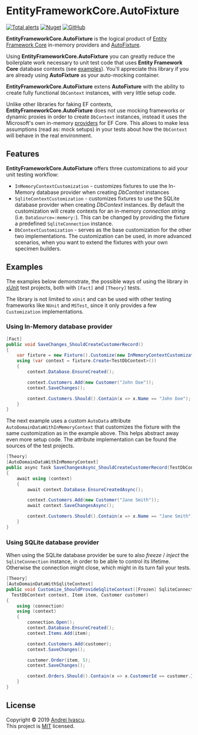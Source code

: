 # EntityFrameworkCore.AutoFixture

[![Total alerts](https://img.shields.io/lgtm/alerts/g/aivascu/EntityFrameworkCore.AutoFixture.svg?logo=lgtm&logoWidth=18)](https://lgtm.com/projects/g/aivascu/EntityFrameworkCore.AutoFixture/alerts/)
[![Nuget](https://img.shields.io/nuget/v/EntityFrameworkCore.AutoFixture?logo=nuget)](https://www.nuget.org/packages/EntityFrameworkCore.AutoFixture/)
[![GitHub](https://img.shields.io/github/license/aivascu/EntityFrameworkCore.AutoFixture?logo=MIT)](https://licenses.nuget.org/MIT)

**EntityFrameworkCore.AutoFixture** is the logical product of [Entity Framework Core](https://docs.microsoft.com/en-us/ef/core/) in-memory providers and [AutoFixture](https://github.com/AutoFixture/AutoFixture).

Using **EntityFrameworkCore.AutoFixture** you can greatly reduce the boilerplate work necessary to unit test code that uses **Entity Framework Core** database contexts (see [examples](#examples)). You'll appreciate this library if you are already using **AutoFixture** as your auto-mocking container.

**EntityFrameworkCore.AutoFixture** extens **AutoFixture** with the ability to create fully functional `DbContext` instances, with very little setup code.

Unlike other libraries for faking EF contexts, **EntityFrameworkCore.AutoFixture** does not use mocking frameworks or dynamic proxies in order to create `DbContext` instances, instead it uses the Microsoft's own in-memory [providers](https://docs.microsoft.com/en-us/ef/core/miscellaneous/testing/) for EF Core. This allows to make less assumptions (read as: mock setups) in your tests about how the `DbContext` will behave in the real environment.

## Features

**EntityFrameworkCore.AutoFixture** offers three customizations to aid your unit testing workflow:

- `InMemoryContextCustomization` - customizes fixtures to use the In-Memory database provider when creating *DbContext* instances
- `SqliteContextCustomization` - customizes fixtures to use the SQLite database provider when creating *DbContext* instances.
By default the customization will create contexts for an in-memory *connection string* (i.e. `DataSource=:memory:`). This can be changed by providing the fixture a predefined `SqliteConnection` instance.
- `DbContextCustomization` - serves as the base customization for the other two implementations. The customization can be used, in more advanced scenarios, when you want to extend the fixtures with your own specimen builders.

## Examples

The examples below demonstrate, the possible ways of using the library in [xUnit](https://github.com/xunit/xunit) test projects, both with `[Fact]` and `[Theory]` tests.

The library is not limited to `xUnit` and can be used with other testing frameworks like `NUnit` and `MSTest`, since it only provides a few `Customization` implementations.

### Using In-Memory database provider

```csharp
[Fact]
public void SaveChanges_ShouldCreateCustomerRecord()
{
    var fixture = new Fixture().Customize(new InMemoryContextCustomization());
    using (var context = fixture.Create<TestDbContext>())
    {
        context.Database.EnsureCreated();

        context.Customers.Add(new Customer("John Doe"));
        context.SaveChanges();

        context.Customers.Should().Contain(x => x.Name == "John Doe");
    }
}
```

The next example uses a custom `AutoData` attribute `AutoDomainDataWithInMemoryContext` that customizes the fixture with the same customization as in the example above. This helps abstract away even more setup code. The attribute implementation can be found the sources of the test projects.

```csharp
[Theory]
[AutoDomainDataWithInMemoryContext]
public async Task SaveChangesAsync_ShouldCreateCustomerRecord(TestDbContext context)
{
    await using (context)
    {
        await context.Database.EnsureCreatedAsync();

        context.Customers.Add(new Customer("Jane Smith"));
        await context.SaveChangesAsync();

        context.Customers.Should().Contain(x => x.Name == "Jane Smith");
    }
}
```

### Using SQLite database provider

When using the SQLite database provider be sure to also *freeze* / *inject* the `SqliteConnection` instance, in order to be able to control its lifetime.
Otherwise the connection might close, which might in its turn fail your tests.

```csharp
[Theory]
[AutoDomainDataWithSqliteContext]
public void Customize_ShouldProvideSqliteContext([Frozen] SqliteConnection connection,
  TestDbContext context, Item item, Customer customer)
{
    using (connection)
    using (context)
    {
        connection.Open();
        context.Database.EnsureCreated();
        context.Items.Add(item);

        context.Customers.Add(customer);
        context.SaveChanges();

        customer.Order(item, 5);
        context.SaveChanges();

        context.Orders.Should().Contain(x => x.CustomerId == customer.Id && x.ItemId == item.Id);
    }
}
```

## License

Copyright &copy; 2019 [Andrei Ivascu](https://github.com/aivascu).<br/>
This project is [MIT](https://github.com/aivascu/EntityFrameworkCore.AutoFixture/blob/master/LICENSE) licensed.